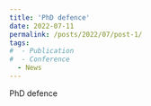 ```yaml
---
title: 'PhD defence'
date: 2022-07-11
permalink: /posts/2022/07/post-1/
tags:
#  - Publication
#  - Conference
  - News
---
```


PhD defence
